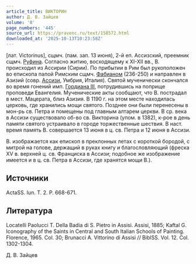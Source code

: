 ```yaml
---
article_title: ВИКТОРИН
author: Д. В. Зайцев
volume: '8'
page_numbers: '445'
source_url: https://pravenc.ru/text/158572.html
downloaded_at: '2025-10-13T10:23:58Z'
---
```


[лат. Victorinus], сщмч. (пам. зап. 13 июня), 2-й еп. Ассизский, преемник сщмч. [Руфина](https://pravenc.ru/text/Руфин.html). Согласно житию, восходящему к XI-XII вв., В. происходил из Ассирии (Сирии). По прибытии в Рим был рукоположен во епископа папой Римским сщмч. [Фабианом](https://pravenc.ru/text/Фабианом.html) (236-250) и направлен в Азизий (совр. [Ассизи](https://pravenc.ru/text/Ассизи.html), Умбрия, Италия). Святой мученически скончался во время гонений имп. [Гордиана III](<https://pravenc.ru/text/Гордиан III.html>), потрудившись на поприще проповеди Евангелия. Мученические акты сообщают, что В. пострадал в мест. Мацерата, близ Азизия. В 1190 г. на этом месте находилась церковь, где хранились мощи святого. Позднее они были перенесены в мон-рь св. Петра и помещены под главным алтарем церкви. В ср. века в Ассизи существовало об-во св. Викторина (упом. в 1382), к-рое в день памяти святого устраивало в городе торжественные шествия. В наст. время память В. совершается 13 июня в ц. св. Петра и 12 июня в Ассизи.

В. изображается как епископ в преклонных летах с короткой бородой, с митрой на голове, держащий в руках книгу и благословляющий (фреска XV в. верхней ц. св. Франциска в Ассизи; подобное же изображение имеется и в ц. св. Петра в Ассизи, где хранятся мощи В.).

## Источники

ActaSS. Iun. T. 2. P. 668-671.

## Литература

Locatelli Paolucci T. Della Badia di S. Pietro in Assisi. Assisi, 1885; Kaftal G. Iconography of the Saints in Central and South Italian Schools of Painting. Florence, 1965. Col. 30; Brunacci A. Vittorino di Assisi // BiblSS. Vol. 12. Col. 1302-1304.

Д. В. Зайцев
